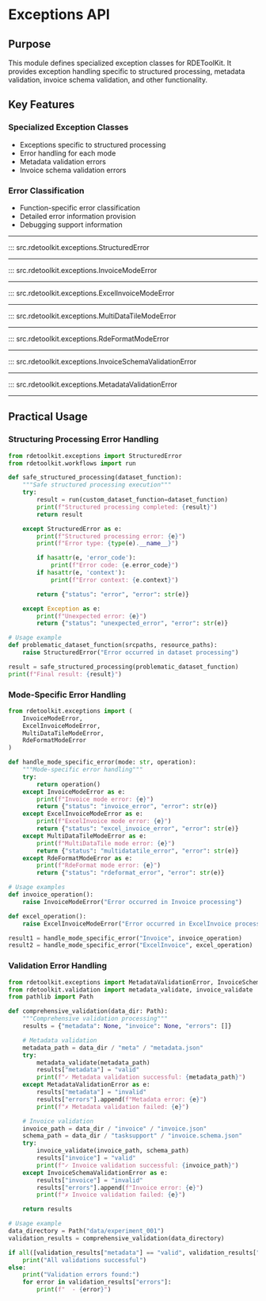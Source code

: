 # Exceptions API

## Purpose

This module defines specialized exception classes for RDEToolKit. It provides exception handling specific to structured processing, metadata validation, invoice schema validation, and other functionality.

## Key Features

### Specialized Exception Classes
- Exceptions specific to structured processing
- Error handling for each mode
- Metadata validation errors
- Invoice schema validation errors

### Error Classification
- Function-specific error classification
- Detailed error information provision
- Debugging support information

---

::: src.rdetoolkit.exceptions.StructuredError

---

::: src.rdetoolkit.exceptions.InvoiceModeError

---

::: src.rdetoolkit.exceptions.ExcelInvoiceModeError

---

::: src.rdetoolkit.exceptions.MultiDataTileModeError

---

::: src.rdetoolkit.exceptions.RdeFormatModeError

---

::: src.rdetoolkit.exceptions.InvoiceSchemaValidationError

---

::: src.rdetoolkit.exceptions.MetadataValidationError

---

## Practical Usage

### Structuring Processing Error Handling

```python title="structured_error_handling.py"
from rdetoolkit.exceptions import StructuredError
from rdetoolkit.workflows import run

def safe_structured_processing(dataset_function):
    """Safe structured processing execution"""
    try:
        result = run(custom_dataset_function=dataset_function)
        print(f"Structured processing completed: {result}")
        return result

    except StructuredError as e:
        print(f"Structured processing error: {e}")
        print(f"Error type: {type(e).__name__}")

        if hasattr(e, 'error_code'):
            print(f"Error code: {e.error_code}")
        if hasattr(e, 'context'):
            print(f"Error context: {e.context}")

        return {"status": "error", "error": str(e)}

    except Exception as e:
        print(f"Unexpected error: {e}")
        return {"status": "unexpected_error", "error": str(e)}

# Usage example
def problematic_dataset_function(srcpaths, resource_paths):
    raise StructuredError("Error occurred in dataset processing")

result = safe_structured_processing(problematic_dataset_function)
print(f"Final result: {result}")
```

### Mode-Specific Error Handling

```python title="mode_specific_errors.py"
from rdetoolkit.exceptions import (
    InvoiceModeError,
    ExcelInvoiceModeError,
    MultiDataTileModeError,
    RdeFormatModeError
)

def handle_mode_specific_error(mode: str, operation):
    """Mode-specific error handling"""
    try:
        return operation()
    except InvoiceModeError as e:
        print(f"Invoice mode error: {e}")
        return {"status": "invoice_error", "error": str(e)}
    except ExcelInvoiceModeError as e:
        print(f"ExcelInvoice mode error: {e}")
        return {"status": "excel_invoice_error", "error": str(e)}
    except MultiDataTileModeError as e:
        print(f"MultiDataTile mode error: {e}")
        return {"status": "multidatatile_error", "error": str(e)}
    except RdeFormatModeError as e:
        print(f"RdeFormat mode error: {e}")
        return {"status": "rdeformat_error", "error": str(e)}

# Usage examples
def invoice_operation():
    raise InvoiceModeError("Error occurred in Invoice processing")

def excel_operation():
    raise ExcelInvoiceModeError("Error occurred in ExcelInvoice processing")

result1 = handle_mode_specific_error("Invoice", invoice_operation)
result2 = handle_mode_specific_error("ExcelInvoice", excel_operation)
```

### Validation Error Handling

```python title="validation_errors.py"
from rdetoolkit.exceptions import MetadataValidationError, InvoiceSchemaValidationError
from rdetoolkit.validation import metadata_validate, invoice_validate
from pathlib import Path

def comprehensive_validation(data_dir: Path):
    """Comprehensive validation processing"""
    results = {"metadata": None, "invoice": None, "errors": []}

    # Metadata validation
    metadata_path = data_dir / "meta" / "metadata.json"
    try:
        metadata_validate(metadata_path)
        results["metadata"] = "valid"
        print(f"✓ Metadata validation successful: {metadata_path}")
    except MetadataValidationError as e:
        results["metadata"] = "invalid"
        results["errors"].append(f"Metadata error: {e}")
        print(f"✗ Metadata validation failed: {e}")

    # Invoice validation
    invoice_path = data_dir / "invoice" / "invoice.json"
    schema_path = data_dir / "tasksupport" / "invoice.schema.json"
    try:
        invoice_validate(invoice_path, schema_path)
        results["invoice"] = "valid"
        print(f"✓ Invoice validation successful: {invoice_path}")
    except InvoiceSchemaValidationError as e:
        results["invoice"] = "invalid"
        results["errors"].append(f"Invoice error: {e}")
        print(f"✗ Invoice validation failed: {e}")

    return results

# Usage example
data_directory = Path("data/experiment_001")
validation_results = comprehensive_validation(data_directory)

if all([validation_results["metadata"] == "valid", validation_results["invoice"] == "valid"]):
    print("All validations successful")
else:
    print("Validation errors found:")
    for error in validation_results["errors"]:
        print(f"  - {error}")
```
